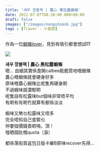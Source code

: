 ```yaml
---
title: '새우 깡블랙 | 農心 黑松露蝦條'
date: 2022-07-07T08:30:00.000+08:00
draft: false
images: ["/images/nongshimsb.jpg"]
tags : [flavor - 小食部]
---
```


作為一位[蝦條lover](https://hidie.net/ebisenwasabi/)，見到有吸引都會想試吓  

![](/images/nongshimsb1.jpg)

**새우 깡블랙 | 農心 黑松露蝦條**  
嗯... 由細其實係食開calbee鬆脆質地嘅蝦條  
農心嘅蝦條就會硬身好多  
原味嘅農心蝦條比呢隻再硬身啲  
不過蝦味就濃郁啲  
呢隻話有松露味but個味非常唔平均  
有啲有有啲冇就算有都係淡淡  

蝦味又無乜松露味又唔多  
完全唔知自己食緊乜  
仲要個價錢貴啲喎，頂！  
嘥晒個肚嘅quota（淚）    
  
都係落街買返包日版卡樂B原味recover先得...  
